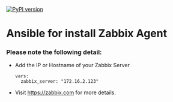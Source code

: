 [![PyPI version](https://img.shields.io/pypi/v/ansible.svg)](https://pypi.python.org/pypi/ansible/2.4.2.0)
# Ansible for install Zabbix Agent

### Please note the following detail:
- Add the IP or Hostname of your Zabbix Server

      vars:
        zabbix_server: "172.16.2.123"
- Visit https://zabbix.com for more details.
